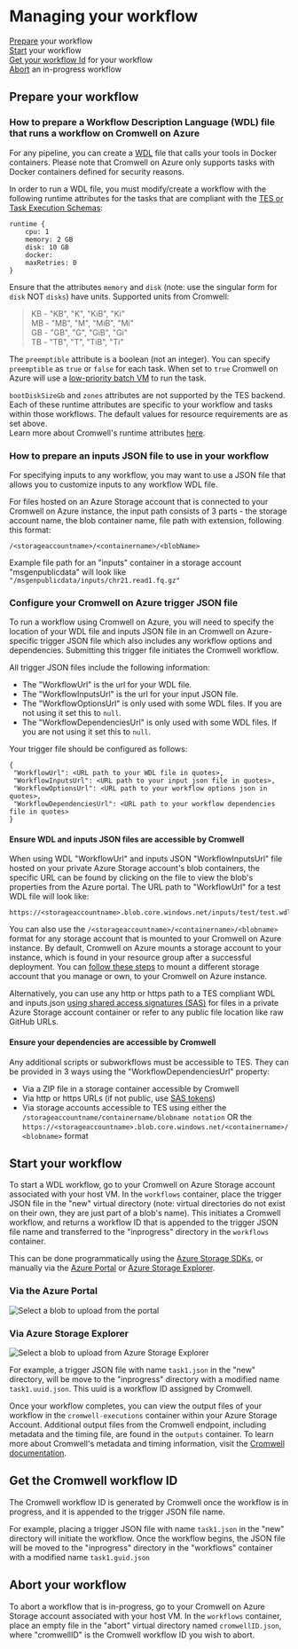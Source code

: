 # Managing your workflow
[Prepare](#Prepare-your-workflow) your workflow <br/>
[Start](#Start-your-workflow) your workflow <br/>
[Get your workflow Id](#Get-the-Cromwell-workflow-ID) for your workflow <br/>
[Abort](#Abort-your-workflow) an in-progress workflow <br/>

## Prepare your workflow

### How to prepare a Workflow Description Language (WDL) file that runs a workflow on Cromwell on Azure

For any pipeline, you can create a [WDL](https://software.broadinstitute.org/wdl/) file that calls your tools in Docker containers. Please note that Cromwell on Azure only supports tasks with Docker containers defined for security reasons.<br/>

In order to run a WDL file, you must modify/create a workflow with the following runtime attributes for the tasks that are compliant with the [TES or Task Execution Schemas](https://cromwell.readthedocs.io/en/develop/backends/TES/):

```
runtime {
    cpu: 1
    memory: 2 GB
    disk: 10 GB
    docker:
    maxRetries: 0
}
```
Ensure that the attributes `memory` and `disk` (note: use the singular form for `disk` NOT `disks`) have units. Supported units from Cromwell:

> KB - "KB", "K", "KiB", "Ki"<br/>
> MB - "MB", "M", "MiB", "Mi"<br/>
> GB - "GB", "G", "GiB", "Gi"<br/>
> TB - "TB", "T", "TiB", "Ti"<br/>

The `preemptible` attribute is a boolean (not an integer). You can specify `preemptible` as `true` or `false` for each task. When set to `true` Cromwell on Azure will use a [low-priority batch VM](https://docs.microsoft.com/en-us/azure/batch/batch-low-pri-vms#use-cases-for-low-priority-vms) to run the task.<br/>

`bootDiskSizeGb` and `zones` attributes are not supported by the TES backend.<br/>
Each of these runtime attributes are specific to your workflow and tasks within those workflows. The default values for resource requirements are as set above.<br/>
Learn more about Cromwell's runtime attributes [here](https://cromwell.readthedocs.io/en/develop/RuntimeAttributes).

### How to prepare an inputs JSON file to use in your workflow

For specifying inputs to any workflow, you may want to use a JSON file that allows you to customize inputs to any workflow WDL file.<br/>

For files hosted on an Azure Storage account that is connected to your Cromwell on Azure instance, the input path consists of 3 parts - the storage account name, the blob container name, file path with extension, following this format:
```
/<storageaccountname>/<containername>/<blobName>
```

Example file path for an "inputs" container in a storage account "msgenpublicdata" will look like
`"/msgenpublicdata/inputs/chr21.read1.fq.gz"`

### Configure your Cromwell on Azure trigger JSON file

To run a workflow using Cromwell on Azure, you will need to specify the location of your WDL file and inputs JSON file in an Cromwell on Azure-specific trigger JSON file which also includes any workflow options and dependencies. Submitting this trigger file initiates the Cromwell workflow.

All trigger JSON files include the following information:
- The "WorkflowUrl" is the url for your WDL file.
- The "WorkflowInputsUrl" is the url for your input JSON file.
- The "WorkflowOptionsUrl" is only used with some WDL files. If you are not using it set this to `null`.
- The "WorkflowDependenciesUrl" is only used with some WDL files. If you are not using it set this to `null`.

Your trigger file should be configured as follows:
```
{
 "WorkflowUrl": <URL path to your WDL file in quotes>,
 "WorkflowInputsUrl": <URL path to your input json file in quotes>,
 "WorkflowOptionsUrl": <URL path to your workflow options json in quotes>,
 "WorkflowDependenciesUrl": <URL path to your workflow dependencies file in quotes>
}
```

#### Ensure WDL and inputs JSON files are accessible by Cromwell

When using WDL "WorkflowUrl" and inputs JSON "WorkflowInputsUrl" file hosted on your private Azure Storage account's blob containers, the specific URL can be found by clicking on the file to view the blob's properties from the Azure portal. The URL path to "WorkflowUrl" for a test WDL file will look like:
```
https://<storageaccountname>.blob.core.windows.net/inputs/test/test.wdl
```

You can also use the `/<storageaccountname>/<containername>/<blobname>` format for any storage account that is mounted to your Cromwell on Azure instance. By default, Cromwell on Azure mounts a storage account to your instance, which is found in your resource group after a successful deployment. You can [follow these steps](/docs/troubleshooting-guide.md/#Use-input-data-files-from-an-existing-Storage-account-that-my-lab-or-team-is-currently-using) to mount a different storage account that you manage or own, to your Cromwell on Azure instance.

Alternatively, you can use any http or https path to a TES compliant WDL and inputs.json [using shared access signatures (SAS)](https://docs.microsoft.com/en-us/azure/storage/common/storage-sas-overview) for files in a private Azure Storage account container or refer to any public file location like raw GitHub URLs.

#### Ensure your dependencies are accessible by Cromwell

Any additional scripts or subworkflows must be accessible to TES. They can be provided in 3 ways using the "WorkflowDependenciesUrl" property:  
  * Via a ZIP file in a storage container accessible by Cromwell
  * Via http or https URLs (if not public, use [SAS tokens](https://docs.microsoft.com/en-us/azure/storage/common/storage-sas-overview))
  * Via storage accounts accessible to TES using either the `/storageaccountname/containername/blobname notation` OR the `https://<storageaccountname>.blob.core.windows.net/<containername>/<blobname>` format

## Start your workflow

To start a WDL workflow, go to your Cromwell on Azure Storage account associated with your host VM. In the `workflows` container, place the trigger JSON file in the "new" virtual directory (note: virtual directories do not exist on their own, they are just part of a blob's name). This initiates a Cromwell workflow, and returns a workflow ID that is appended to the trigger JSON file name and transferred to the "inprogress" directory in the `workflows` container.<br/>

This can be done programmatically using the [Azure Storage SDKs](https://azure.microsoft.com/en-us/downloads/), or manually via the [Azure Portal](https://portal.azure.com) or [Azure Storage Explorer](https://azure.microsoft.com/en-us/features/storage-explorer/).

### Via the Azure Portal
![Select a blob to upload from the portal](screenshots/newportal.PNG)<br/>

### Via Azure Storage Explorer
![Select a blob to upload from Azure Storage Explorer](screenshots/newexplorer.PNG)

For example, a trigger JSON file with name `task1.json` in the "new" directory, will be move to the "inprogress" directory with a modified name `task1.uuid.json`. This uuid is a workflow ID assigned by Cromwell.<br/>

Once your workflow completes, you can view the output files of your workflow in the `cromwell-executions` container within your Azure Storage Account. Additional output files from the Cromwell endpoint, including metadata and the timing file, are found in the `outputs` container. To learn more about Cromwell's metadata and timing information, visit the [Cromwell documentation](https://cromwell.readthedocs.io/en/stable/).<br/>

## Get the Cromwell workflow ID

The Cromwell workflow ID is generated by Cromwell once the workflow is in progress, and it is appended to the trigger JSON file name.<br/>

For example, placing a trigger JSON file with name `task1.json` in the "new" directory will initiate the workflow.  Once the workflow begins, the JSON file will be moved to the "inprogress" directory in the "workflows" container with a modified name `task1.guid.json`


## Abort your workflow
To abort a workflow that is in-progress, go to your Cromwell on Azure Storage account associated with your host VM. In the `workflows` container, place an empty file in the "abort" virtual directory named `cromwellID.json`, where "cromwellID" is the Cromwell workflow ID you wish to abort.
